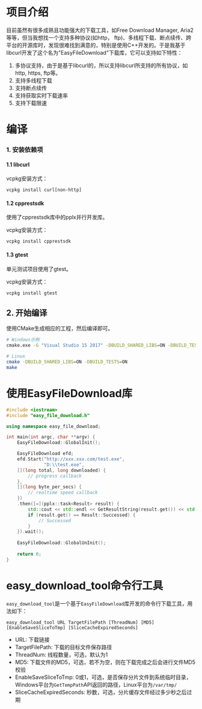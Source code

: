 # 项目介绍
目前虽然有很多成熟且功能强大的下载工具，如Free Download Manager, Aria2等等，但当我想找一个支持多种协议(如http， ftp)、多线程下载、断点续传、跨平台的开源库时，发现很难找到满意的，特别是使用C++开发的。于是我基于libcurl开发了这个名为"EasyFileDownload"下载库，它可以支持如下特性：
1. 多协议支持，由于是基于libcurl的，所以支持libcurl所支持的所有协议，如http, https, ftp等。
2. 支持多线程下载
3. 支持断点续传
4. 支持获取实时下载速率
5. 支持下载限速

# 编译
### 1. 安装依赖项
#### 1.1 libcurl
vcpkg安装方式：
```
vcpkg install curl[non-http]
```

#### 1.2 cpprestsdk
使用了cpprestsdk库中的pplx并行开发库。

vcpkg安装方式：
```
vcpkg install cpprestsdk
```

#### 1.3 gtest
单元测试项目使用了gtest。

vcpkg安装方式：
```
vcpkg install gtest
```

## 2. 开始编译
使用CMake生成相应的工程，然后编译即可。
```bash
# Windows示例
cmake.exe -G "Visual Studio 15 2017" -DBUILD_SHARED_LIBS=ON -DBUILD_TESTS=ON -S %~dp0 -B %~dp0build

# Linux
cmake -DBUILD_SHARED_LIBS=ON -DBUILD_TESTS=ON
make
```

# 使用EasyFileDownload库
```c++
#include <iostream>
#include "easy_file_download.h"

using namespace easy_file_download;

int main(int argc, char **argv) {
	EasyFileDownload::GlobalInit();

	EasyFileDownload efd;
	efd.Start("http://xxx.xxx.com/test.exe",
              "D:\\test.exe",
    [](long total, long downloaded) {
        // progress callback
    }, 
	[](long byte_per_secs) {
        // realtime speed callback
    })
	.then([=](pplx::task<Result> result) {
        std::cout << std::endl << GetResultString(result.get()) << std::endl;
        if (result.get() == Result::Successed) {
			// Successed
        }
    }).wait();
	
    EasyFileDownload::GlobalUnInit();
	
	return 0;
}
```

# easy_download_tool命令行工具
`easy_download_tool`是一个基于`EasyFileDownload`库开发的命令行下载工具，用法如下：
```
easy_download_tool URL TargetFilePath [ThreadNum] [MD5] [EnableSaveSliceToTmp] [SliceCacheExpiredSeconds]
```

- URL: 下载链接
- TargetFilePath: 下载的目标文件保存路径
- ThreadNum: 线程数量，可选，默认为1
- MD5: 下载文件的MD5，可选，若不为空，则在下载完成之后会进行文件MD5校验
- EnableSaveSliceToTmp: 0或1，可选，是否保存分片文件到系统临时目录，Windows平台为`GetTempPath`API返回的路径，Linux平台为`/var/tmp/`
- SliceCacheExpiredSeconds: 秒数，可选，分片缓存文件经过多少秒之后过期
